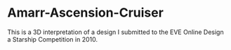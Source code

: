 # Amarr-Ascension-Cruiser

This is a 3D interpretation of a design I submitted to the EVE Online Design a Starship Competition in 2010.
